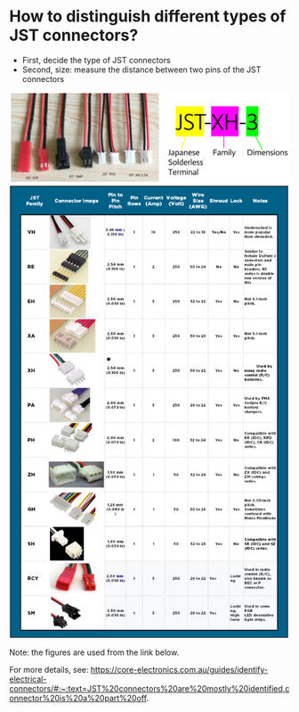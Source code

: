 # How to distinguish different types of JST connectors?

- First, decide the type of JST connectors
- Second, size: measure the distance between two pins of the JST connectors





<img width="929" alt="image" src="img/jst/JST.png">

<img width="929" alt="image" src="img/jst/JST2.png">

Note: the figures are used from the link below.

For more details, see: https://core-electronics.com.au/guides/identify-electrical-connectors/#:~:text=JST%20connectors%20are%20mostly%20identified,connector%20is%20a%20part%20off.

